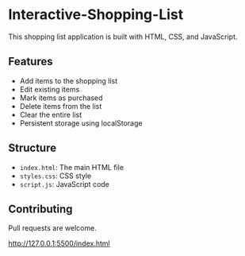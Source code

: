 # Interactive-Shopping-List
This shopping list application  is built with HTML, CSS, and JavaScript.

## Features

- Add items to the shopping list
- Edit existing items
- Mark items as purchased
- Delete items from the list
- Clear the entire list
- Persistent storage using localStorage

## Structure

- `index.html`: The main HTML file
- `styles.css`: CSS style
- `script.js`: JavaScript code

## Contributing

Pull requests are welcome. 

http://127.0.0.1:5500/index.html
